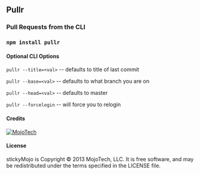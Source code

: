 ## Pullr


### Pull Requests from the CLI

### `npm install pullr`


#### Optional CLI Options

`pullr --title=<val>` -- defaults to title of last commit

`pullr --base=<val>` -- defaults to what branch you are on

`pullr --head=<val>` -- defaults to master

`pullr --forcelogin` -- will force you to relogin


#### Credits

[![MojoTech](http://www.mojotech.com/press/logo.png)](http://www.mojotech.com)

#### License


stickyMojo is Copyright © 2013 MojoTech, LLC. It is free software, and may be redistributed under the terms specified in the LICENSE file.
